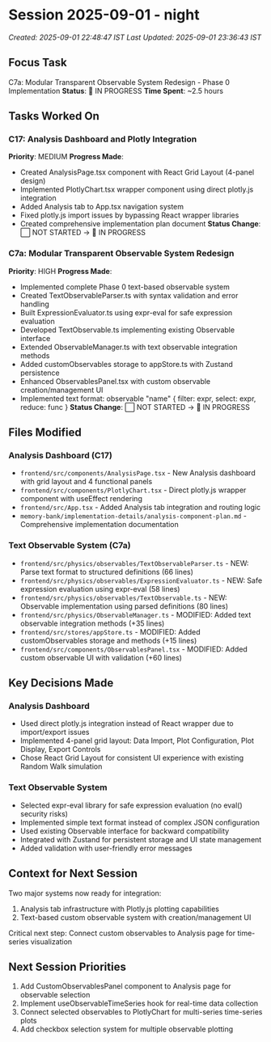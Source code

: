 # Session 2025-09-01 - night
*Created: 2025-09-01 22:48:47 IST*
*Last Updated: 2025-09-01 23:36:43 IST*

## Focus Task
C7a: Modular Transparent Observable System Redesign - Phase 0 Implementation
**Status**: 🔄 IN PROGRESS
**Time Spent**: ~2.5 hours

## Tasks Worked On
### C17: Analysis Dashboard and Plotly Integration
**Priority**: MEDIUM
**Progress Made**:
- Created AnalysisPage.tsx component with React Grid Layout (4-panel design)
- Implemented PlotlyChart.tsx wrapper component using direct plotly.js integration
- Added Analysis tab to App.tsx navigation system
- Fixed plotly.js import issues by bypassing React wrapper libraries
- Created comprehensive implementation plan document
**Status Change**: ⬜ NOT STARTED → 🔄 IN PROGRESS

### C7a: Modular Transparent Observable System Redesign
**Priority**: HIGH
**Progress Made**:
- Implemented complete Phase 0 text-based observable system
- Created TextObservableParser.ts with syntax validation and error handling
- Built ExpressionEvaluator.ts using expr-eval for safe expression evaluation
- Developed TextObservable.ts implementing existing Observable interface
- Extended ObservableManager.ts with text observable integration methods
- Added customObservables storage to appStore.ts with Zustand persistence
- Enhanced ObservablesPanel.tsx with custom observable creation/management UI
- Implemented text format: observable "name" { filter: expr, select: expr, reduce: func }
**Status Change**: ⬜ NOT STARTED → 🔄 IN PROGRESS

## Files Modified
### Analysis Dashboard (C17)
- `frontend/src/components/AnalysisPage.tsx` - New Analysis dashboard with grid layout and 4 functional panels
- `frontend/src/components/PlotlyChart.tsx` - Direct plotly.js wrapper component with useEffect rendering
- `frontend/src/App.tsx` - Added Analysis tab integration and routing logic
- `memory-bank/implementation-details/analysis-component-plan.md` - Comprehensive implementation documentation

### Text Observable System (C7a)
- `frontend/src/physics/observables/TextObservableParser.ts` - NEW: Parse text format to structured definitions (66 lines)
- `frontend/src/physics/observables/ExpressionEvaluator.ts` - NEW: Safe expression evaluation using expr-eval (58 lines)
- `frontend/src/physics/observables/TextObservable.ts` - NEW: Observable implementation using parsed definitions (80 lines)
- `frontend/src/physics/ObservableManager.ts` - MODIFIED: Added text observable integration methods (+35 lines)
- `frontend/src/stores/appStore.ts` - MODIFIED: Added customObservables storage and methods (+15 lines)
- `frontend/src/components/ObservablesPanel.tsx` - MODIFIED: Added custom observable UI with validation (+60 lines)

## Key Decisions Made
### Analysis Dashboard
- Used direct plotly.js integration instead of React wrapper due to import/export issues
- Implemented 4-panel grid layout: Data Import, Plot Configuration, Plot Display, Export Controls
- Chose React Grid Layout for consistent UI experience with existing Random Walk simulation

### Text Observable System
- Selected expr-eval library for safe expression evaluation (no eval() security risks)
- Implemented simple text format instead of complex JSON configuration
- Used existing Observable interface for backward compatibility
- Integrated with Zustand for persistent storage and UI state management
- Added validation with user-friendly error messages

## Context for Next Session
Two major systems now ready for integration:
1. Analysis tab infrastructure with Plotly.js plotting capabilities
2. Text-based custom observable system with creation/management UI

Critical next step: Connect custom observables to Analysis page for time-series visualization

## Next Session Priorities
1. Add CustomObservablesPanel component to Analysis page for observable selection
2. Implement useObservableTimeSeries hook for real-time data collection
3. Connect selected observables to PlotlyChart for multi-series time-series plots
4. Add checkbox selection system for multiple observable plotting
